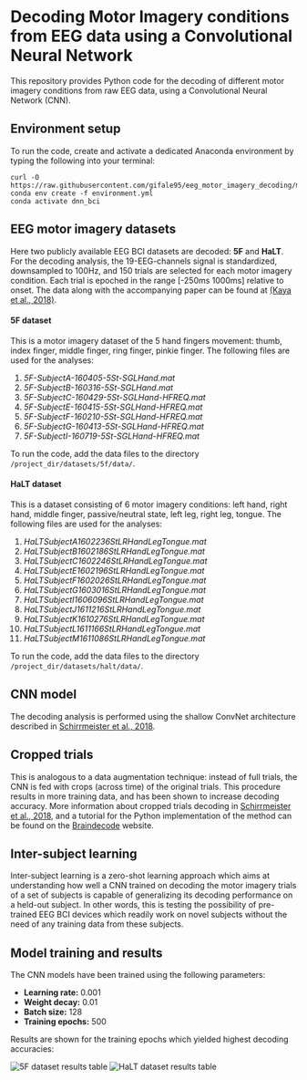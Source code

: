 # Decoding Motor Imagery conditions from EEG data using a Convolutional Neural Network
This repository provides Python code for the decoding of different motor imagery conditions from raw EEG data, using a Convolutional Neural Network (CNN).



## Environment setup
To run the code, create and activate a dedicated Anaconda environment by typing the following into your terminal:
```shell
curl -O https://raw.githubusercontent.com/gifale95/eeg_motor_imagery_decoding/main/environment.yml
conda env create -f environment.yml
conda activate dnn_bci
```


## EEG motor imagery datasets
Here two publicly available EEG BCI datasets are decoded: **5F** and **HaLT**. For the decoding analysis, the 19-EEG-channels signal is standardized, downsampled to 100Hz, and 150 trials are selected for each motor imagery condition. Each trial is epoched in the range [-250ms 1000ms] relative to onset.
The data along with the accompanying paper can be found at [(Kaya et al., 2018)][kaya].

#### 5F dataset
This is a motor imagery dataset of the 5 hand fingers movement: thumb, index finger, middle finger, ring finger, pinkie finger. The following files are used for the analyses:
1. _5F-SubjectA-160405-5St-SGLHand.mat_
2. _5F-SubjectB-160316-5St-SGLHand.mat_
3. _5F-SubjectC-160429-5St-SGLHand-HFREQ.mat_
4. _5F-SubjectE-160415-5St-SGLHand-HFREQ.mat_
5. _5F-SubjectF-160210-5St-SGLHand-HFREQ.mat_
6. _5F-SubjectG-160413-5St-SGLHand-HFREQ.mat_
7. _5F-SubjectI-160719-5St-SGLHand-HFREQ.mat_

To run the code, add the data files to the directory `/project_dir/datasets/5f/data/`.

[kaya]: https://figshare.com/collections/A_large_electroencephalographic_motor_imagery_dataset_for_electroencephalographic_brain_computer_interfaces/3917698

#### HaLT dataset
This is a dataset consisting of 6 motor imagery conditions: left hand, right hand, middle finger, passive/neutral state, left leg, right leg, tongue. The following files are used for the analyses:
1. _HaLTSubjectA1602236StLRHandLegTongue.mat_
2. _HaLTSubjectB1602186StLRHandLegTongue.mat_
3. _HaLTSubjectC1602246StLRHandLegTongue.mat_
4. _HaLTSubjectE1602196StLRHandLegTongue.mat_
5. _HaLTSubjectF1602026StLRHandLegTongue.mat_
6. _HaLTSubjectG1603016StLRHandLegTongue.mat_
7. _HaLTSubjectI1606096StLRHandLegTongue.mat_
8. _HaLTSubjectJ1611216StLRHandLegTongue.mat_
9. _HaLTSubjectK1610276StLRHandLegTongue.mat_
10. _HaLTSubjectL1611166StLRHandLegTongue.mat_
11. _HaLTSubjectM1611086StLRHandLegTongue.mat_

To run the code, add the data files to the directory `/project_dir/datasets/halt/data/`.



## CNN model
The decoding analysis is performed using the shallow ConvNet architecture described in [Schirrmeister et al., 2018][schirrmeister].

[schirrmeister]: https://arxiv.org/abs/1703.05051v1



## Cropped trials
This is analogous to a data augmentation technique: instead of full trials, the CNN is fed with crops (across time) of the original trials. This procedure results in more training data, and has been shown to increase decoding accuracy. More information about cropped trials decoding in [Schirrmeister et al., 2018][schirrmeister], and a tutorial for the Python implementation of the method can be found on the [Braindecode][cropped_tutorial] website.

[cropped_tutorial]: https://braindecode.org/auto_examples/plot_bcic_iv_2a_moabb_cropped.html



## Inter-subject learning
Inter-subject learning is a zero-shot learning approach which aims at understanding how well a CNN trained on decoding the motor imagery trials of a set of subjects is capable of generalizing its decoding performance on a held-out subject. In other words, this is testing the possibility of pre-trained EEG BCI devices which readily work on novel subjects without the need of any training data from these subjects.



## Model training and results
The CNN models have been trained using the following parameters:

- **Learning rate:** 0.001
- **Weight decay:** 0.01
- **Batch size:** 128
- **Training epochs:** 500

Results are shown for the training epochs which yielded highest decoding accuracies:

![5F dataset results table](https://user-images.githubusercontent.com/50326481/120665912-7a39b580-c48c-11eb-91c7-e57ed7d47673.png)
![HaLT dataset results table](https://user-images.githubusercontent.com/50326481/120665901-786ff200-c48c-11eb-8f7d-0ebda8c4369c.png)